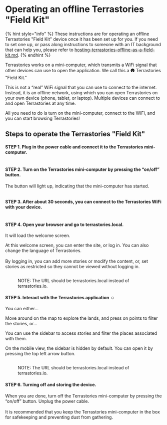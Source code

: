 # Operating an offline Terrastories "Field Kit"

{% hint style="info" %}
These instructions are for operating an offline Terrastories "Field Kit" device once it has been set up for you. If you need to set one up, or pass along instructions to someone with an IT background that can help you, please refer to [hosting-terrastories-offline-as-a-field-kit.md](../setting-up-a-terrastories-server/hosting-environments/hosting-terrastories-offline-as-a-field-kit.md "mention").
{% endhint %}

Terrastories works on a mini-computer, which transmits a WiFi signal that other devices can use to open the application. We call this a :hut: Terrastories "Field Kit."

This is not a “real” WiFi signal that you can use to connect to the internet. Instead, it is an offline network, using which you can open Terrastories on your own device (phone, tablet, or laptop). Multiple devices can connect to and open Terrastories at any time.

All you need to do is turn on the mini-computer, connect to the WiFi, and you can start browsing Terrastories!

## Steps to operate the Terrastories "Field Kit"

#### **STEP 1.** Plug in the power cable and connect it to the Terrastories mini-computer.

<figure><img src="../.gitbook/assets/20190726_182835.jpg" alt=""><figcaption></figcaption></figure>

#### **STEP 2.** Turn on the Terrastories mini-computer by pressing the “on/off” button.&#x20;

The button will light up, indicating that the mini-computer has started.

<figure><img src="../.gitbook/assets/20190726_155505.jpg" alt=""><figcaption></figcaption></figure>

#### **STEP 3.** After about 30 seconds, you can connect to the Terrastories WiFi with your device.

<figure><img src="../.gitbook/assets/Screenshot_20190726-174053_Settings.jpg" alt=""><figcaption></figcaption></figure>

#### **STEP 4.** Open your browser and go to terrastories.local.&#x20;

It will load the welcome screen.

At this welcome screen, you can enter the site, or log in. You can also change the language of Terrastories.\
\
By logging in, you can add more stories or modify the content, or, set stories as restricted so they cannot be viewed without logging in.

<figure><img src="../.gitbook/assets/Screenshot_20190726-174108_Chrome.jpg" alt=""><figcaption><p>NOTE: The URL should be terrastories.local instead of terrastories.io.</p></figcaption></figure>

#### **STEP 5.** Interact with the Terrastories application :relaxed:

You can either…

Move around on the map to explore the lands, and press on points to filter the stories, or…

You can use the sidebar to access stories and filter the places associated with them.

On the mobile view, the sidebar is hidden by default. You can open it by pressing the top left arrow button.

<figure><img src="../.gitbook/assets/Screenshot_20190726-174228_Chrome.jpg" alt=""><figcaption><p>NOTE: The URL should be terrastories.local instead of terrastories.io.</p></figcaption></figure>

#### **STEP 6.** Turning off and storing the device.

When you are done, turn off the Terrastories mini-computer by pressing the “on/off” button. Unplug the power cable.\
\
It is recommended that you keep the Terrastories mini-computer in the box for safekeeping and preventing dust from gathering.

<figure><img src="../.gitbook/assets/20190726_155428.jpg" alt=""><figcaption></figcaption></figure>

